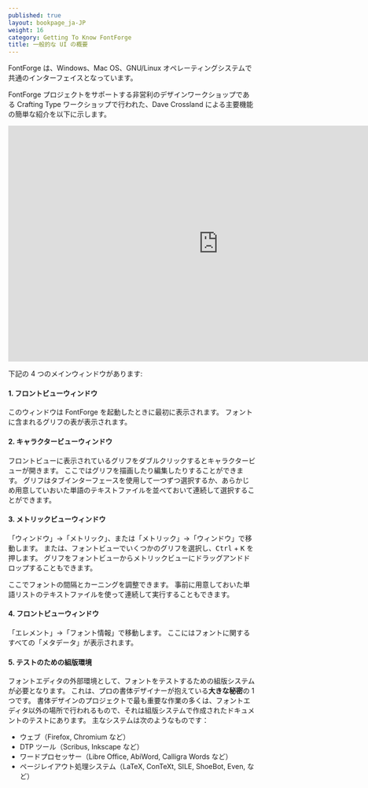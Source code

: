 ```yaml
---
published: true
layout: bookpage_ja-JP
weight: 16
category: Getting To Know FontForge
title: 一般的な UI の概要
---
```

<!--
published: true
layout: bookpage
weight: 16
category: Getting To Know FontForge
title: General UI Introduction
-->

<!--
FontForge has the same interface on Windows, Mac OS and GNU/Linux operating systems. 
-->
FontForge は、Windows、Mac OS、GNU/Linux オペレーティングシステムで共通のインターフェイスとなっています。

<!--
Here is a short introduction to the essential features by Dave Crossland at a Crafting Type workshop, a non-profit type design workshop that supports the FontForge project:
-->
FontForge プロジェクトをサポートする非営利のデザインワークショップである Crafting Type ワークショップで行われた、Dave Crossland による主要機能の簡単な紹介を以下に示します。

<iframe width="853" height="480" src="https://www.youtube-nocookie.com/embed/_EhwHL1aloI?rel=0&amp;showinfo=0&t=1m55s" frameborder="0" allowfullscreen></iframe>

<!--
There are 4 main windows: 
-->
下記の 4 つのメインウィンドウがあります:

<!--
#### 1. The Font View Window
-->
#### 1. フロントビューウィンドウ

<!--
This window appears when you first run FontForge. 
It shows a table of the glyphs in the font. 
-->
このウィンドウは FontForge を起動したときに最初に表示されます。
フォントに含まれるグリフの表が表示されます。

<!--
#### 2. The Character View Window
-->
#### 2. キャラクタービューウィンドウ

<!--
Double click a glyph in the Font View to open it in the Character View. 
This is where you can draw and edit glyphs, either one at a time with a tab interface, or side by side with a prepared text file of words to step through.
-->
フロントビューに表示されているグリフをダブルクリックするとキャラクタービューが開きます。
ここではグリフを描画したり編集したりすることができます。
グリフはタブインターフェースを使用して一つずつ選択するか、あらかじめ用意していおいた単語のテキストファイルを並べておいて連続して選択することができます。

<!--
#### 3. The Metrics View Window
-->
#### 3. メトリックビューウィンドウ

<!--
Go to Window, Metrics, or Metrics, Window. 
Or select some glyphs in the Font View and hit <kbd>Ctrl</kbd> + <kbd>K</kbd>. 
You can also drag and drop glyphs from the Font View to the Metrics View.
-->
「ウィンドウ」->「メトリック」、または「メトリック」->「ウィンドウ」で移動します。
または、フォントビューでいくつかのグリフを選択し、<kbd>Ctrl</kbd> + <kbd>K</kbd> を押します。
グリフをフォントビューからメトリックビューにドラッグアンドドロップすることもできます。

<!--
This is where you can adjust the spacing and kerning of your font.
You can also step through a prepared word list text file here.
-->
ここでフォントの間隔とカーニングを調整できます。
事前に用意しておいた単語リストのテキストファイルを使って連続して実行することもできます。

<!--
#### 4. The Font Info Window
-->
#### 4. フロントビューウィンドウ

<!--
Go to Elements, Font Info. 
Here you'll find all the _metadata_ about the font. 
-->
「エレメント」->「フォント情報」で移動します。
ここにはフォントに関するすべての「メタデータ」が表示されます。

<!--
#### 5. The Typesetting Environment, for Testing
-->
#### 5. テストのための組版環境

<!--
Outside any font editor, you'll need a typesetting system to test your fonts in use. 
This is one of the **big secrets** of professional type designers: 
A lot of the most important work in a typeface design project is done outside the font editor, in testing documents created in a typesetting system. 
The main systems are:
-->
フォントエディタの外部環境として、フォントをテストするための組版システムが必要となります。
これは、プロの書体デザイナーが抱えている**大きな秘密**の 1 つです。
書体デザインのプロジェクトで最も重要な作業の多くは、フォントエディタ以外の場所で行われるもので、それは組版システムで作成されたドキュメントのテストにあります。
主なシステムは次のようなものです：

<!--
* Web (Firefox, Chromium, etc)
* DTP tools (Scribus, Inkscape, etc)
* Word Processors (Libre Office, AbiWord, Calligra Words, etc)
* Programming Page Layout Processors (LaTeX, ConTeXt, SILE, ShoeBot, Even, etc)
-->
* ウェブ（Firefox, Chromium など）
* DTP ツール（Scribus, Inkscape など）
* ワードプロセッサー（Libre Office, AbiWord, Calligra Words など）
* ページレイアウト処理システム（LaTeX, ConTeXt, SILE, ShoeBot, Even, など）
